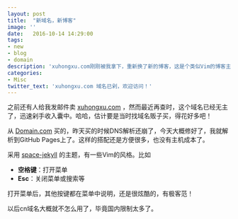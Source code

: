 ```yaml
---
layout: post
title:  "新域名，新博客"
image: ''
date:   2016-10-14 14:29:00
tags:
- new
- blog
- domain
description: 'xuhongxu.com刚刚被我拿下，重新换了新的博客，这是个类似Vim的博客主题，以后就用它了！'
categories:
- Misc
twitter_text: 'xuhongxu.com 域名已剁，欢迎访问！'
---
```


之前还有人给我发邮件卖 [xuhongxu.com](http://xuhongxu.com) ，然而最近再查时，这个域名已经无主了，迅速剁手收入囊中。哈哈，估计要是当时找域名贩子买，得花好多吧！

从 [Domain.com](http://www.domain.com) 买的，昨天买的时候DNS解析还崩了，今天大概修好了，我就解析到GitHub Pages上了。这样的搭配还是方便很多，也没有主机成本了。

采用 [space-jekyll](https://github.com/victorvoid/space-jekyll-template) 的主题，有一些Vim的风格。比如
- **空格键**：打开菜单
- **Esc**：关闭菜单或搜索等

打开菜单后，其他按键都在菜单中说明，还是很炫酷的，有极客范！

以后cn域名大概就不怎么用了，毕竟国内限制太多了。
